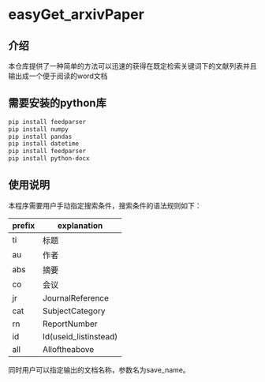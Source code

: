 # easyGet_arxivPaper

## 介绍
本仓库提供了一种简单的方法可以迅速的获得在既定检索关键词下的文献列表并且输出成一个便于阅读的word文档

## 需要安装的python库

```powershell
pip install feedparser
pip install numpy
pip install pandas
pip install datetime
pip install feedparser
pip install python-docx
```

## 使用说明

本程序需要用户手动指定搜索条件，搜索条件的语法规则如下：

| prefix | explanation           |
| ------ | --------------------- |
| ti     | 标题                  |
| au     | 作者                  |
| abs    | 摘要                  |
| co     | 会议                  |
| jr     | JournalReference      |
| cat    | SubjectCategory       |
| rn     | ReportNumber          |
| id     | Id(useid_listinstead) |
| all    | Alloftheabove         |

同时用户可以指定输出的文档名称，参数名为save_name。
